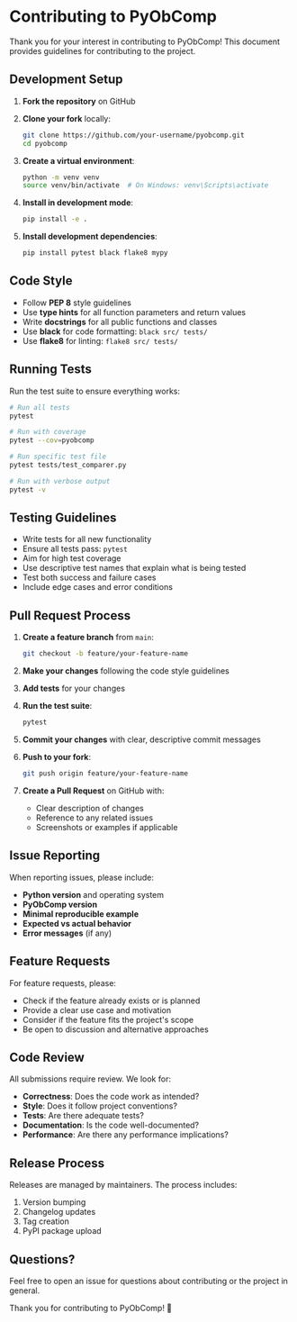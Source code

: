 # Contributing to PyObComp

Thank you for your interest in contributing to PyObComp! This document provides guidelines for contributing to the project.

## Development Setup

1. **Fork the repository** on GitHub
2. **Clone your fork** locally:
   ```bash
   git clone https://github.com/your-username/pyobcomp.git
   cd pyobcomp
   ```

3. **Create a virtual environment**:
   ```bash
   python -m venv venv
   source venv/bin/activate  # On Windows: venv\Scripts\activate
   ```

4. **Install in development mode**:
   ```bash
   pip install -e .
   ```

5. **Install development dependencies**:
   ```bash
   pip install pytest black flake8 mypy
   ```

## Code Style

- Follow **PEP 8** style guidelines
- Use **type hints** for all function parameters and return values
- Write **docstrings** for all public functions and classes
- Use **black** for code formatting: `black src/ tests/`
- Use **flake8** for linting: `flake8 src/ tests/`

## Running Tests

Run the test suite to ensure everything works:

```bash
# Run all tests
pytest

# Run with coverage
pytest --cov=pyobcomp

# Run specific test file
pytest tests/test_comparer.py

# Run with verbose output
pytest -v
```

## Testing Guidelines

- Write tests for all new functionality
- Ensure all tests pass: `pytest`
- Aim for high test coverage
- Use descriptive test names that explain what is being tested
- Test both success and failure cases
- Include edge cases and error conditions

## Pull Request Process

1. **Create a feature branch** from `main`:
   ```bash
   git checkout -b feature/your-feature-name
   ```

2. **Make your changes** following the code style guidelines

3. **Add tests** for your changes

4. **Run the test suite**:
   ```bash
   pytest
   ```

5. **Commit your changes** with clear, descriptive commit messages

6. **Push to your fork**:
   ```bash
   git push origin feature/your-feature-name
   ```

7. **Create a Pull Request** on GitHub with:
   - Clear description of changes
   - Reference to any related issues
   - Screenshots or examples if applicable

## Issue Reporting

When reporting issues, please include:

- **Python version** and operating system
- **PyObComp version**
- **Minimal reproducible example**
- **Expected vs actual behavior**
- **Error messages** (if any)

## Feature Requests

For feature requests, please:

- Check if the feature already exists or is planned
- Provide a clear use case and motivation
- Consider if the feature fits the project's scope
- Be open to discussion and alternative approaches

## Code Review

All submissions require review. We look for:

- **Correctness**: Does the code work as intended?
- **Style**: Does it follow project conventions?
- **Tests**: Are there adequate tests?
- **Documentation**: Is the code well-documented?
- **Performance**: Are there any performance implications?

## Release Process

Releases are managed by maintainers. The process includes:

1. Version bumping
2. Changelog updates
3. Tag creation
4. PyPI package upload

## Questions?

Feel free to open an issue for questions about contributing or the project in general.

Thank you for contributing to PyObComp! 🎉
